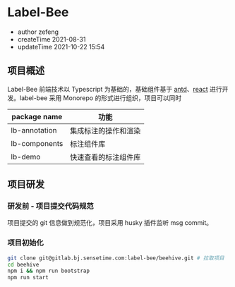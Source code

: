 # Label-Bee

- author zefeng
- createTime 2021-08-31
- updateTime 2021-10-22 15:54

## 项目概述

Label-Bee 前端技术以 Typescript 为基础的，基础组件基于 [antd](https://ant.design/)、[react](https://reactjs.org/) 进行开发。label-bee 采用 Monorepo 的形式进行组织，项目可以同时

| package name  | 功能                 |
| ------------- | -------------------- |
| lb-annotation | 集成标注的操作和渲染 |
| lb-components | 标注组件库           |
| lb-demo       | 快速查看的标注组件库 |

## 项目研发

### 研发前 - 项目提交代码规范

项目提交的 git 信息做到规范化，项目采用 husky 插件监听 msg commit。

### 项目初始化

```bash
git clone git@gitlab.bj.sensetime.com:label-bee/beehive.git # 拉取项目
cd beehive
npm i && npm run bootstrap
npm run start
```
